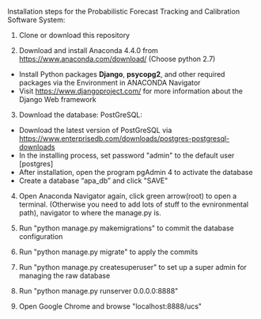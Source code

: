 
Installation steps for the Probabilistic Forecast Tracking and Calibration Software System:

1. Clone or download this repository

2. Download and install Anaconda 4.4.0 from https://www.anaconda.com/download/ (Choose python 2.7)
* Install Python packages **Django**, **psycopg2**, and other required packages via the Environment in ANACONDA Navigator
* Visit https://www.djangoproject.com/ for more information about the Django Web framework
  
3. Download the database: PostGreSQL:
* Download the latest version of PostGreSQL via https://www.enterprisedb.com/downloads/postgres-postgresql-downloads
* In the installing process, set password "admin" to the default user [postgres]
* After installation, open the program pgAdmin 4 to activate the database
* Create a database “apa_db” and click "SAVE"

4. Open Anaconda Navigator again, click green arrow(root) to open a terminal. (Otherwise you need to add lots of stuff to the evnironmental path), navigator to where the manage.py is.

5. Run "python manage.py makemigrations" to commit the database configuration

6. Run "python manage.py migrate" to apply the commits

7. Run "python manage.py createsuperuser" to set up a super admin for managing the raw database

8. Run "python manage.py runserver 0.0.0.0:8888"

9. Open Google Chrome and browse "localhost:8888/ucs"

